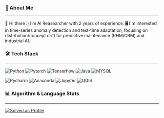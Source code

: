 ### 📍 About Me
---
👋 Hi there :) I’m AI Reasearcher with 2 years of experience.
🖥 I'm interested in time-series anomaly detection and test-time adaptation, focusing on distribution/concept drift for predictive maintenance (PHM/CBM) and industrial AI.


### 🛠 Tech Stack
---
![Python](https://img.shields.io/badge/Python-3776AB?style=flat&logo=Python&logoColor=white)
![Pytorch](https://img.shields.io/badge/Pytorch-EE4C2C?style=flat&logo=Pytorch&logoColor=white)
![Tensorflow](https://img.shields.io/badge/Tensorflow-FF6F00?style=flat&logo=Tensorflow&logoColor=white)
![Java](https://img.shields.io/badge/Java-F7DF1E?style=flat&logo=Java&logoColor=white)
![MYSQL](https://img.shields.io/badge/MYSQL-4479A1?style=flat&logo=MYSQL&logoColor=white)

![Pycharm](https://img.shields.io/badge/Pycharm-000000?style=flat&logo=Pycharm&logoColor=white)
![Anaconda](https://img.shields.io/badge/Anaconda-44A833?style=flat&logo=Anaconda&logoColor=white)
![Jupyter](https://img.shields.io/badge/Jupyter-F37626?style=flat&logo=Jupyter&logoColor=white)
![QGIS](https://img.shields.io/badge/QGIS-589632?style=flat&logo=QGIS&logoColor=white)



### 📊 Algorithm & Language Stats
---
[![Solved.ac Profile](http://mazassumnida.wtf/api/v2/generate_badge?boj=wnzk99)](https://solved.ac/wnzk99/)
